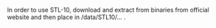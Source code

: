 In order to use STL-10, download and extract from binaries from official website and then place in /data/STL10/... .